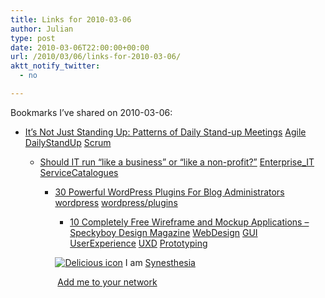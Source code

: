 ```yaml
---
title: Links for 2010-03-06
author: Julian
type: post
date: 2010-03-06T22:00:00+00:00
url: /2010/03/06/links-for-2010-03-06/
aktt_notify_twitter:
  - no

---
```

Bookmarks I&#8217;ve shared on 2010-03-06:

  * [It&#8217;s Not Just Standing Up: Patterns of Daily Stand-up Meetings][1] 
    [Agile][2] [DailyStandUp][3] [Scrum][4] </li> 
    
      * [Should IT run &ldquo;like a business&rdquo; or &ldquo;like a non-profit?&rdquo;][5] 
        [Enterprise_IT][6] [ServiceCatalogues][7] </li> 
        
          * [30 Powerful WordPress Plugins For Blog Administrators][8] 
            [wordpress][9] [wordpress/plugins][10] </li> 
            
              * [10 Completely Free Wireframe and Mockup Applications &#8211; Speckyboy Design Magazine][11] 
                [WebDesign][12] [GUI][13] [UserExperience][14] [UXD][15] [Prototyping][16] </li> </ul> 
                
                <p class="deliciouslink">
                  <a href="http://del.icio.us/synesthesia" title="See all my bookmarks on del.icio.us"><img src="https://www.synesthesia.co.uk/images/deliciousicon.jpg" alt="Delicious icon" /></a>&nbsp;I am <a href="http://del.icio.us/synesthesia" title="See all my bookmarks on del.icio.us">Synesthesia</a>
                </p>
                
                <p class="deliciouslink">
                  <a href="http://del.icio.us/network?add=synesthesia" title="Add me to your del.icio.us network"><img src="https://www.synesthesia.co.uk/images/add.gif" alt="" /></a>&nbsp;<a href="http://del.icio.us/network?add=synesthesia" title="Add me to your del.icio.us network">Add me to your network</a>
                </p>

 [1]: http://martinfowler.com/articles/itsNotJustStandingUp.html
 [2]: http://delicious.com/synesthesia/Agile
 [3]: http://delicious.com/synesthesia/DailyStandUp
 [4]: http://delicious.com/synesthesia/Scrum
 [5]: http://blogs.msdn.com/nickmalik/archive/2010/03/05/should-it-run-like-a-business-or-like-a-non-profit.aspx
 [6]: http://delicious.com/synesthesia/Enterprise_IT
 [7]: http://delicious.com/synesthesia/ServiceCatalogues
 [8]: http://www.1stwebdesigner.com/wordpress/best-wordpress-plugins-blog-administrators/
 [9]: http://delicious.com/synesthesia/wordpress
 [10]: http://delicious.com/synesthesia/wordpress%2Fplugins
 [11]: http://speckyboy.mobify.me/2010/01/11/10-completely-free-wireframe-and-mockup-applications/
 [12]: http://delicious.com/synesthesia/WebDesign
 [13]: http://delicious.com/synesthesia/GUI
 [14]: http://delicious.com/synesthesia/UserExperience
 [15]: http://delicious.com/synesthesia/UXD
 [16]: http://delicious.com/synesthesia/Prototyping